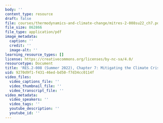 ```yaml
---
body: ''
content_type: resource
draft: false
file: courses/thermodynamics-and-climate-change/mitres-2-008su22_ch7.pdf
file_size: 862866
file_type: application/pdf
image_metadata:
  caption: ''
  credit: ''
  image-alt: ''
learning_resource_types: []
license: https://creativecommons.org/licenses/by-nc-sa/4.0/
resourcetype: Document
title: 'RES.2-008 (Summer 2022), Chapter 7: Mitigating the Climate Crisis'
uid: 9270d9f1-f431-46ed-bd50-f7d34cc0114f
video_files:
  video_captions_file: ''
  video_thumbnail_file: ''
  video_transcript_file: ''
video_metadata:
  video_speakers: ''
  video_tags: ''
  youtube_description: ''
  youtube_id: ''
---
```

